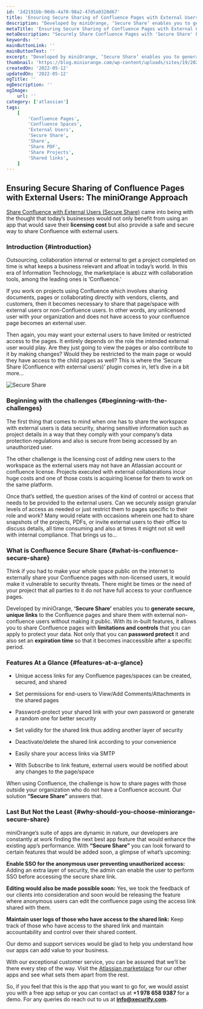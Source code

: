 ```yaml
---
id: '2d2191bb-90db-4a70-98a2-47d5a0320d67'
title: 'Ensuring Secure Sharing of Confluence Pages with External Users: The miniOrange Approach'
description: "Developed by miniOrange, ‘Secure Share’ enables you to generate secure, unique links to the Confluence pages and share them with external non-confluence users without making it public."
metaTitle: 'Ensuring Secure Sharing of Confluence Pages with External Users: The miniOrange Approach'
metaDescription: "Securely Share Confluence Pages with 'Secure Share' by miniOrange - Create Unique Links for External Access."
keywords: ''
mainButtonLink: ''
mainButtonText: ''
excerpt: "Developed by miniOrange, ‘Secure Share’ enables you to generate secure, unique links to the Confluence pages and share them with external non-confluence users without making it public."
thumbnail: 'https://blog.miniorange.com/wp-content/uploads/sites/19/2023/05/Secure-share.webp'
createdOn: '2022-05-12'
updatedOn: '2022-05-12'
ogTitle: ''
ogDescription: ''
ogImage:
    url: ''
category: ['atlassian']
tags:
    [
        'Confluence Pages',
        'Confluence Spaces',
        'External Users',
        'Secure Share',
        'Share',
        'Share PDF',
        'Share Projects',
        'Shared links',
    ]
---
```


## Ensuring Secure Sharing of Confluence Pages with External Users: The miniOrange Approach

[Share Confluence with External Users (Secure Share)](https://miniorange.com/atlassian/confluence-secure-share-external-share#:~:text=Confluence%20Secure%20Share%20Page%20allows%20you%20to%20share,via%20an%20access%20link.%20Try%20It%20Free%20Documentation) came into being with the thought that today’s businesses would not only benefit from using an app that would save their **licensing cost** but also provide a safe and secure way to share Confluence with external users.

### Introduction {#introduction}

Outsourcing, collaboration internal or external to get a project completed on time is what keeps a business relevant and afloat in today’s world. In this era of Information Technology, the marketplace is abuzz with collaboration tools, among the leading ones is ‘Confluence.’

If you work on projects using Confluence which involves sharing documents, pages or collaborating directly with vendors, clients, and customers, then it becomes necessary to share that page/space with external users or non-Confluence users. In other words, any unlicensed user with your organization and does not have access to your confluence page becomes an external user.

Then again, you may want your external users to have limited or restricted access to the pages. It entirely depends on the role the intended external user would play. Are they just going to view the pages or also contribute to it by making changes? Would they be restricted to the main page or would they have access to the child pages as well? This is where the ‘Secure Share (Confluence with external users)’ plugin comes in, let’s dive in a bit more…

![Secure Share](https://blog.miniorange.com/wp-content/uploads/sites/19/2023/05/Secure-share.webp)

### Beginning with the challenges {#beginning-with-the-challenges}

The first thing that comes to mind when one has to share the workspace with external users is data security, sharing sensitive information such as project details in a way that they comply with your company’s data protection regulations and also is secure from being accessed by an unauthorized user.

The other challenge is the licensing cost of adding new users to the workspace as the external users may not have an Atlassian account or confluence license. Projects executed with external collaborations incur huge costs and one of those costs is acquiring license for them to work on the same platform.

Once that’s settled, the question arises of the kind of control or access that needs to be provided to the external users. Can we securely assign granular levels of access as needed or just restrict them to pages specific to their role and work? Many would relate with occasions wherein one had to share snapshots of the projects, PDFs, or invite external users to their office to discuss details, all time consuming and also at times it might not sit well with internal compliance. That brings us to…

### What is Confluence Secure Share {#what-is-confluence-secure-share}

Think if you had to make your whole space public on the internet to externally share your Confluence pages with non-licensed users, it would make it vulnerable to security threats. There might be times or the need of your project that all parties to it do not have full access to your confluence pages.

Developed by miniOrange, **‘Secure Share’** enables you to **generate secure, unique links** to the Confluence pages and share them with external non-confluence users without making it public. With its in-built features, it allows you to share Confluence pages with **limitations and controls** that you can apply to protect your data. Not only that you can **password protect** it and also set an **expiration time** so that it becomes inaccessible after a specific period.

### Features At a Glance {#features-at-a-glance}

-   Unique access links for any Confluence pages/spaces can be created, secured, and shared

-   Set permissions for end-users to View/Add Comments/Attachments in the shared pages

-   Password-protect your shared link with your own password or generate a random one for better security

-   Set validity for the shared link thus adding another layer of security

-   Deactivate/delete the shared link according to your convenience

-   Easily share your access links via SMTP

-   With Subscribe to link feature, external users would be notified about any changes to the page/space

When using Confluence, the challenge is how to share pages with those outside your organization who do not have a Confluence account. Our solution **“Secure Share”** answers that.

### Last But Not the Least {#why-should-you-choose-miniorange-secure-share}

miniOrange’s suite of apps are dynamic in nature, our developers are constantly at work finding the next best app feature that would enhance the existing app’s performance. With **“Secure Share”** you can look forward to certain features that would be added soon, a glimpse of what’s upcoming:

**Enable SSO for the anonymous user preventing unauthorized access:** Adding an extra layer of security, the admin can enable the user to perform SSO before accessing the secure share link.

**Editing would also be made possible soon:** Yes, we took the feedback of our clients into consideration and soon would be releasing the feature where anonymous users can edit the confluence page using the access link shared with them.

**Maintain user logs of those who have access to the shared link:** Keep track of those who have access to the shared link and maintain accountability and control over their shared content.

Our demo and support services would be glad to help you understand how our apps can add value to your business.

With our exceptional customer service, you can be assured that we’ll be there every step of the way. Visit the [Atlassian marketplace](https://marketplace.atlassian.com/vendors/1213308/miniorange) for our other apps and see what sets them apart from the rest.

So, if you feel that this is the app that you want to go for, we would assist you with a free app setup or you can contact us at **+1 978 658 9387** for a demo. For any queries do reach out to us at **info@xecurify.com.**
